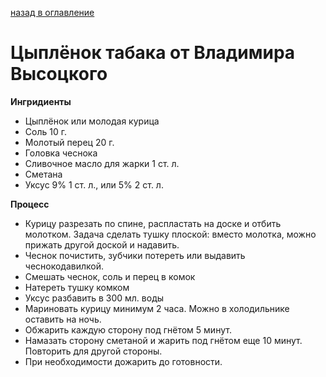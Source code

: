 [назад в оглавление](../content.md)
# Цыплёнок табака от Владимира Высоцкого

**Ингридиенты**
* Цыплёнок или молодая курица
* Соль 10 г.
* Молотый перец 20 г.
* Головка чеснока
* Сливочное масло для жарки 1 ст. л.
* Сметана
* Уксус 9% 1 ст. л., или 5% 2 ст. л.

**Процесс**
* Курицу разрезать по спине, распластать на доске и отбить молотком. Задача сделать тушку плоской: вместо молотка, можно прижать другой доской и надавить.
* Чеснок почистить, зубчики потереть или выдавить чеснокодавилкой.
* Смешать чеснок, соль и перец в комок
* Натереть тушку комком
* Уксус разбавить в 300 мл. воды
* Мариновать курицу минимум 2 часа. Можно в холодильнике оставить на ночь.
* Обжарить каждую сторону под гнётом 5 минут.
* Намазать сторону сметаной и жарить под гнётом еще 10 минут. Повторить для другой стороны.
* При необходимости дожарить до готовности.
